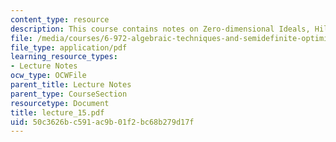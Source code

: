 ```yaml
---
content_type: resource
description: This course contains notes on Zero-dimensional Ideals, Hilbert Series.
file: /media/courses/6-972-algebraic-techniques-and-semidefinite-optimization-spring-2006/50c3626bc591ac9b01f2bc68b279d17f_lecture_15.pdf
file_type: application/pdf
learning_resource_types:
- Lecture Notes
ocw_type: OCWFile
parent_title: Lecture Notes
parent_type: CourseSection
resourcetype: Document
title: lecture_15.pdf
uid: 50c3626b-c591-ac9b-01f2-bc68b279d17f
---
```

